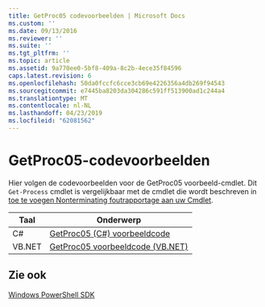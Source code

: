 ```yaml
---
title: GetProc05 codevoorbeelden | Microsoft Docs
ms.custom: ''
ms.date: 09/13/2016
ms.reviewer: ''
ms.suite: ''
ms.tgt_pltfrm: ''
ms.topic: article
ms.assetid: 9a770ee0-5bf8-409a-8c2b-4ece35f84596
caps.latest.revision: 6
ms.openlocfilehash: 50da0fccfc6cce3cb69e4226356a4db269f94543
ms.sourcegitcommit: e7445ba8203da304286c591ff513900ad1c244a4
ms.translationtype: MT
ms.contentlocale: nl-NL
ms.lasthandoff: 04/23/2019
ms.locfileid: "62081562"
---
```

# <a name="getproc05-code-samples"></a>GetProc05-codevoorbeelden

Hier volgen de codevoorbeelden voor de GetProc05 voorbeeld-cmdlet. Dit `Get-Process` cmdlet is vergelijkbaar met de cmdlet die wordt beschreven in [toe te voegen Nonterminating foutrapportage aan uw Cmdlet](../cmdlet/adding-non-terminating-error-reporting-to-your-cmdlet.md).

|Taal|Onderwerp|
|--------------|-----------|
|C#|[GetProc05 (C#) voorbeeldcode](./getproc05-csharp-sample-code.md)|
|VB.NET|[GetProc05 voorbeeldcode (VB.NET)](./getproc05-vb-net-sample-code.md)|

## <a name="see-also"></a>Zie ook

[Windows PowerShell SDK](../windows-powershell-reference.md)